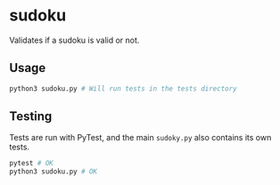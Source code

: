 # sudoku
Validates if a sudoku is valid or not.

## Usage
```bash
python3 sudoku.py # Will run tests in the tests directory
```

## Testing
Tests are run with PyTest, and the main `sudoky.py` also contains its own tests.
```bash
pytest # OK
python3 sudoku.py # OK
```